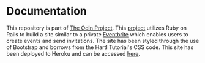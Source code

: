 # Documentation

This repository is part of [The Odin Project](http://www.theodinproject.com). This [project](http://www.theodinproject.com/ruby-on-rails/associations) utilizes Ruby on Rails to build a site similar to a private [Eventbrite](https://www.eventbrite.com/) which enables users to create events and send invitations. The site has been styled through the use of Bootstrap and borrows from the Hartl Tutorial's CSS code. This site has been deployed to Heroku and can be accessed [here](https://fierce-headland-7201.herokuapp.com/).

